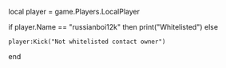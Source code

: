 local player = game.Players.LocalPlayer

if player.Name == "russianboi12k" then
    print("Whitelisted")
    else

    player:Kick("Not whitelisted contact owner")
end
